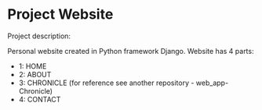 # Project Website

Project description:

Personal website created in Python framework Django.
Website has 4 parts:
- 1: HOME
- 2: ABOUT
- 3: CHRONICLE (for reference see another repository - web_app-Chronicle)
- 4: CONTACT
